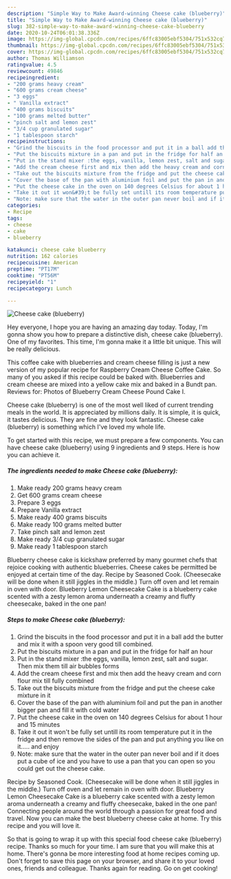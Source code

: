 ```yaml
---
description: "Simple Way to Make Award-winning Cheese cake (blueberry)"
title: "Simple Way to Make Award-winning Cheese cake (blueberry)"
slug: 382-simple-way-to-make-award-winning-cheese-cake-blueberry
date: 2020-10-24T06:01:38.336Z
image: https://img-global.cpcdn.com/recipes/6ffc83005ebf5304/751x532cq70/cheese-cake-blueberry-recipe-main-photo.jpg
thumbnail: https://img-global.cpcdn.com/recipes/6ffc83005ebf5304/751x532cq70/cheese-cake-blueberry-recipe-main-photo.jpg
cover: https://img-global.cpcdn.com/recipes/6ffc83005ebf5304/751x532cq70/cheese-cake-blueberry-recipe-main-photo.jpg
author: Thomas Williamson
ratingvalue: 4.5
reviewcount: 49846
recipeingredient:
- "200 grams heavy cream"
- "600 grams cream cheese"
- "3 eggs"
- " Vanilla extract"
- "400 grams biscuits"
- "100 grams melted butter"
- "pinch salt and lemon zest"
- "3/4 cup granulated sugar"
- "1 tablespoon starch"
recipeinstructions:
- "Grind the biscuits in the food processor and put it in a ball add the butter and mix it with a spoon very good till combined."
- "Put the biscuits mixture in a pan and put in the fridge for half an hour"
- "Put in the stand mixer :the eggs, vanilla, lemon zest, salt and sugar. Then mix them till air bubbles forms"
- "Add the cream cheese first and mix then add the heavy cream and corn flour mix till fully combined"
- "Take out the biscuits mixture from the fridge and put the cheese cake mixture in it"
- "Cover the base of the pan with aluminium foil and put the pan in another bigger pan and fill it with cold water"
- "Put the cheese cake in the oven on 140 degrees Celsius for about 1 hour and 15 minutes"
- "Take it out it won&#39;t be fully set untill its room temperature put it in the fridge and then remove the sides of the pan and put anything you like on it..... and enjoy"
- "Note: make sure that the water in the outer pan never boil and if it does put a cube of ice and you have to use a pan that you can open so you could get out the cheese cake."
categories:
- Recipe
tags:
- cheese
- cake
- blueberry

katakunci: cheese cake blueberry 
nutrition: 162 calories
recipecuisine: American
preptime: "PT17M"
cooktime: "PT56M"
recipeyield: "1"
recipecategory: Lunch

---
```



![Cheese cake (blueberry)](https://img-global.cpcdn.com/recipes/6ffc83005ebf5304/751x532cq70/cheese-cake-blueberry-recipe-main-photo.jpg)

Hey everyone, I hope you are having an amazing day today. Today, I'm gonna show you how to prepare a distinctive dish, cheese cake (blueberry). One of my favorites. This time, I'm gonna make it a little bit unique. This will be really delicious.

This coffee cake with blueberries and cream cheese filling is just a new version of my popular recipe for Raspberry Cream Cheese Coffee Cake. So many of you asked if this recipe could be baked with. Blueberries and cream cheese are mixed into a yellow cake mix and baked in a Bundt pan. Reviews for: Photos of Blueberry Cream Cheese Pound Cake I.

Cheese cake (blueberry) is one of the most well liked of current trending meals in the world. It is appreciated by millions daily. It is simple, it is quick, it tastes delicious. They are fine and they look fantastic. Cheese cake (blueberry) is something which I've loved my whole life.


To get started with this recipe, we must prepare a few components. You can have cheese cake (blueberry) using 9 ingredients and 9 steps. Here is how you can achieve it.

<!--inarticleads1-->

##### The ingredients needed to make Cheese cake (blueberry):

1. Make ready 200 grams heavy cream
1. Get 600 grams cream cheese
1. Prepare 3 eggs
1. Prepare  Vanilla extract
1. Make ready 400 grams biscuits
1. Make ready 100 grams melted butter
1. Take pinch salt and lemon zest
1. Make ready 3/4 cup granulated sugar
1. Make ready 1 tablespoon starch


Blueberry cheese cake is kickshaw preferred by many gourmet chefs that rejoice cooking with authentic blueberries. Cheese cakes be permitted be enjoyed at certain time of the day. Recipe by Seasoned Cook. (Cheesecake will be done when it still jiggles in the middle.) Turn off oven and let remain in oven with door. Blueberry Lemon Cheesecake Cake is a blueberry cake scented with a zesty lemon aroma underneath a creamy and fluffy cheesecake, baked in the one pan! 

<!--inarticleads2-->

##### Steps to make Cheese cake (blueberry):

1. Grind the biscuits in the food processor and put it in a ball add the butter and mix it with a spoon very good till combined.
1. Put the biscuits mixture in a pan and put in the fridge for half an hour
1. Put in the stand mixer :the eggs, vanilla, lemon zest, salt and sugar. Then mix them till air bubbles forms
1. Add the cream cheese first and mix then add the heavy cream and corn flour mix till fully combined
1. Take out the biscuits mixture from the fridge and put the cheese cake mixture in it
1. Cover the base of the pan with aluminium foil and put the pan in another bigger pan and fill it with cold water
1. Put the cheese cake in the oven on 140 degrees Celsius for about 1 hour and 15 minutes
1. Take it out it won&#39;t be fully set untill its room temperature put it in the fridge and then remove the sides of the pan and put anything you like on it..... and enjoy
1. Note: make sure that the water in the outer pan never boil and if it does put a cube of ice and you have to use a pan that you can open so you could get out the cheese cake.


Recipe by Seasoned Cook. (Cheesecake will be done when it still jiggles in the middle.) Turn off oven and let remain in oven with door. Blueberry Lemon Cheesecake Cake is a blueberry cake scented with a zesty lemon aroma underneath a creamy and fluffy cheesecake, baked in the one pan! Connecting people around the world through a passion for great food and travel. Now you can make the best blueberry cheese cake at home. Try this recipe and you will love it. 

So that is going to wrap it up with this special food cheese cake (blueberry) recipe. Thanks so much for your time. I am sure that you will make this at home. There's gonna be more interesting food at home recipes coming up. Don't forget to save this page on your browser, and share it to your loved ones, friends and colleague. Thanks again for reading. Go on get cooking!

